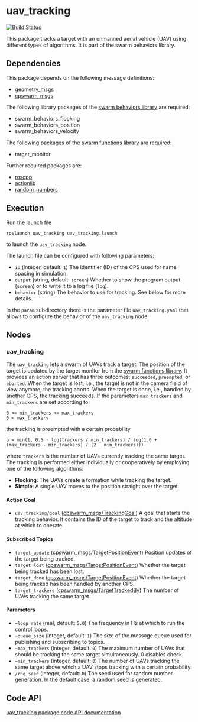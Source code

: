 # uav_tracking
[![Build Status](http://build.ros.org/buildStatus/icon?job=Ksrc_uX__uav_tracking__ubuntu_xenial__source)](http://build.ros.org/view/Ksrc_uX/job/Ksrc_uX__uav_tracking__ubuntu_xenial__source/)

This package tracks a target with an unmanned aerial vehicle (UAV) using different types of algorithms. It is part of the swarm behaviors library.

## Dependencies
This package depends on the following message definitions:
* [geometry_msgs](https://wiki.ros.org/geometry_msgs)
* [cpswarm_msgs](https://cpswarm.github.io/cpswarm_msgs/html/index-msg.html)

The following library packages of the [swarm behaviors library](https://github.com/cpswarm/swarm_behaviors) are required:
* swarm_behaviors_flocking
* swarm_behaviors_position
* swarm_behaviors_velocity

The following packages of the [swarm functions library](https://github.com/cpswarm/swarm_functions/) are required:
* target_monitor

Further required packages are:
* [roscpp](https://wiki.ros.org/roscpp/)
* [actionlib](https://wiki.ros.org/actionlib/)
* [random_numbers](https://wiki.ros.org/random_numbers/)

## Execution
Run the launch file
```
roslaunch uav_tracking uav_tracking.launch
```
to launch the `uav_tracking` node.

The launch file can be configured with following parameters:
* `id` (integer, default: `1`)
  The identifier (ID) of the CPS used for name spacing in simulation.
* `output` (string, default: `screen`)
  Whether to show the program output (`screen`) or to write it to a log file (`log`).
* `behavior` (string)
  The behavior to use for tracking. See below for more details.

In the `param` subdirectory there is the parameter file `uav_tracking.yaml` that allows to configure the behavior of the `uav_tracking` node.

## Nodes

### uav_tracking
The `uav_tracking` lets a swarm of UAVs track a target. The position of the target is updated by the target monitor from the [swarm functions library](https://github.com/cpswarm/swarm_functions/). It provides an action server that has three outcomes: `succeeded`, `preempted`, or `aborted`. When the target is lost, i.e., the target is not in the camera field of view anymore, the tracking aborts. When the target is done, i.e., handled by another CPS, the tracking succeeds.
If the parameters `max_trackers` and `min_trackers` are set according to

    0 <= min_trackers <= max_trackers
    0 < max_trackers

the tracking is preempted with a certain probability

    p = min(1, 0.5 ⋅ log(trackers / min_trackers) / log(1.0 + (max_trackers - min_trackers) / (2 ⋅ min_trackers)))

where `trackers` is the number of UAVs currently tracking the same target. The tracking is performed either individually or cooperatively by employing one of the following algorithms:
* **Flocking**: The UAVs create a formation while tracking the target.
* **Simple**: A single UAV moves to the position straight over the target.

#### Action Goal
* `uav_tracking/goal` ([cpswarm_msgs/TrackingGoal](https://cpswarm.github.io/cpswarm_msgs/html/action/Tracking.html))
  A goal that starts the tracking behavior. It contains the ID of the target to track and the altitude at which to operate.

#### Subscribed Topics
* `target_update` ([cpswarm_msgs/TargetPositionEvent](https://cpswarm.github.io/cpswarm_msgs/html/msg/TargetPositionEvent.html))
  Position updates of the target being tracked.
* `target_lost` ([cpswarm_msgs/TargetPositionEvent](https://cpswarm.github.io/cpswarm_msgs/html/msg/TargetPositionEvent.html))
  Whether the target being tracked has been lost.
* `target_done` ([cpswarm_msgs/TargetPositionEvent](https://cpswarm.github.io/cpswarm_msgs/html/msg/TargetPositionEvent.html))
  Whether the target being tracked has been handled by another CPS.
* `target_trackers` ([cpswarm_msgs/TargetTrackedBy](https://cpswarm.github.io/cpswarm_msgs/html/msg/TargetTrackedBy.html))
  The number of UAVs tracking the same target.

#### Parameters
* `~loop_rate` (real, default: `5.0`)
  The frequency in Hz at which to run the control loops.
* `~queue_size` (integer, default: `1`)
  The size of the message queue used for publishing and subscribing to topics.
* `~max_trackers` (integer, default: `0`)
  The maximum number of UAVs that should be tracking the same target simultaneously. 0 disables check.
* `~min_trackers` (integer, default: `0`)
  The number of UAVs tracking the same target above which a UAV stops tracking with a certain probability.
* `/rng_seed` (integer, default: `0`)
  The seed used for random number generation. In the default case, a random seed is generated.

## Code API
[uav_tracking package code API documentation](https://cpswarm.github.io/swarm_behaviors/uav_tracking/docs/html/files.html)
